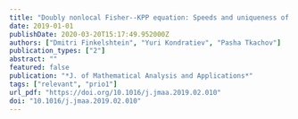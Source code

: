 ```yaml
---
title: "Doubly nonlocal Fisher--KPP equation: Speeds and uniqueness of traveling waves"
date: 2019-01-01
publishDate: 2020-03-20T15:17:49.952000Z
authors: ["Dmitri Finkelshtein", "Yuri Kondratiev", "Pasha Tkachov"]
publication_types: ["2"]
abstract: ""
featured: false
publication: "*J. of Mathematical Analysis and Applications*"
tags: ["relevant", "prio1"]
url_pdf: "https://doi.org/10.1016/j.jmaa.2019.02.010"
doi: "10.1016/j.jmaa.2019.02.010"
---
```


